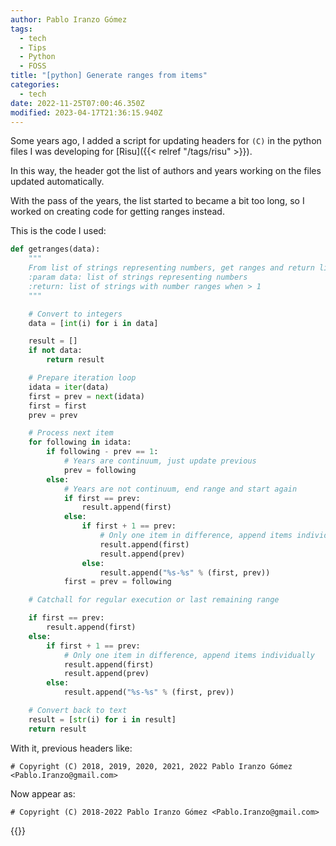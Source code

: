 ```yaml
---
author: Pablo Iranzo Gómez
tags:
  - tech
  - Tips
  - Python
  - FOSS
title: "[python] Generate ranges from items"
categories:
  - tech
date: 2022-11-25T07:00:46.350Z
modified: 2023-04-17T21:36:15.940Z
---
```


Some years ago, I added a script for updating headers for `(C)` in the python files I was developing for [Risu]({{< relref "/tags/risu" >}}).

In this way, the header got the list of authors and years working on the files updated automatically.

With the pass of the years, the list started to became a bit too long, so I worked on creating code for getting ranges instead.

This is the code I used:

```py
def getranges(data):
    """
    From list of strings representing numbers, get ranges and return list of strings
    :param data: list of strings representing numbers
    :return: list of strings with number ranges when > 1
    """

    # Convert to integers
    data = [int(i) for i in data]

    result = []
    if not data:
        return result

    # Prepare iteration loop
    idata = iter(data)
    first = prev = next(idata)
    first = first
    prev = prev

    # Process next item
    for following in idata:
        if following - prev == 1:
            # Years are continuum, just update previous
            prev = following
        else:
            # Years are not continuum, end range and start again
            if first == prev:
                result.append(first)
            else:
                if first + 1 == prev:
                    # Only one item in difference, append items individually
                    result.append(first)
                    result.append(prev)
                else:
                    result.append("%s-%s" % (first, prev))
            first = prev = following

    # Catchall for regular execution or last remaining range

    if first == prev:
        result.append(first)
    else:
        if first + 1 == prev:
            # Only one item in difference, append items individually
            result.append(first)
            result.append(prev)
        else:
            result.append("%s-%s" % (first, prev))

    # Convert back to text
    result = [str(i) for i in result]
    return result
```

With it, previous headers like:

```
# Copyright (C) 2018, 2019, 2020, 2021, 2022 Pablo Iranzo Gómez <Pablo.Iranzo@gmail.com>
```

Now appear as:

```
# Copyright (C) 2018-2022 Pablo Iranzo Gómez <Pablo.Iranzo@gmail.com>
```

{{<enjoy>}}
